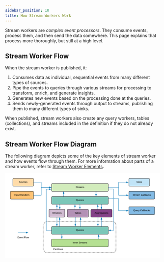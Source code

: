```yaml
---
sidebar_position: 10
title: How Stream Workers Work
---
```


Stream workers are _complex event processors_. They consume events, process them, and then send the data somewhere. This page explains that process more thoroughly, but still at a high level.

## Stream Worker Flow

When the stream worker is published, it:

1. Consumes data as individual, sequential events from many different types of sources.
2. Pipe the events to queries through various streams for processing to transform, enrich, and generate insights.
3. Generates new events based on the processing done at the queries.
4. Sends newly-generated events through output to streams, publishing them to many different types of sinks.

When published, stream workers also create any query workers, tables (collections), and streams included in the definition if they do not already exist.

## Stream Worker Flow Diagram

The following diagram depicts some of the key elements of stream worker and how events flow through them. For more information about parts of a stream worker, refer to [Stream Worker Elements](stream-worker-elements).

![Event Flow](/img/event-flow.png?raw=true "Event Flow")

